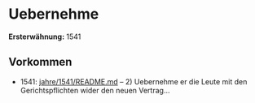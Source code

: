 # Uebernehme

**Ersterwähnung:** 1541

## Vorkommen
- 1541: [jahre/1541/README.md](../jahre/1541/README.md) – 2) Uebernehme er die Leute mit den Gerichtspflichten
wider den neuen Vertrag...
